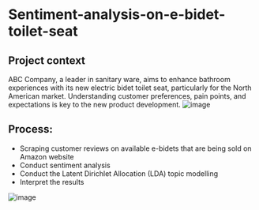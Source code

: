 # Sentiment-analysis-on-e-bidet-toilet-seat
## Project context
ABC Company, a leader in sanitary ware, aims to enhance bathroom experiences with its new electric bidet toilet seat, particularly for the North American market. Understanding customer preferences, pain points, and expectations is key to the new product development.
![image](https://github.com/anbui-da/sentiment-analysis-on-e-bidet-toilet-seat/assets/58675665/2d0d658b-a7b2-4864-b40b-3ad70d7f23c4)


## Process:
- Scraping customer reviews on available e-bidets that are being sold on Amazon website
- Conduct sentiment analysis
- Conduct the Latent Dirichlet Allocation (LDA) topic modelling
- Interpret the results

![image](https://github.com/anbui-da/sentiment-analysis-on-e-bidet-toilet-seat/assets/58675665/53dc61f5-20bf-4e87-94ea-10c47c1490cb)


